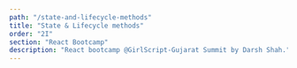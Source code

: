 ```yaml
---
path: "/state-and-lifecycle-methods"
title: "State & Lifecycle methods"
order: "2I"
section: "React Bootcamp"
description: "React bootcamp @GirlScript-Gujarat Summit by Darsh Shah."
---
```

